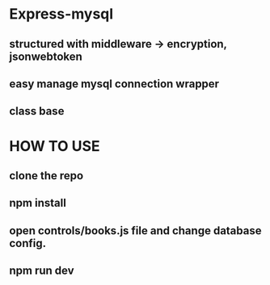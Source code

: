 # Express-mysql

## structured with middleware -> encryption, jsonwebtoken

## easy manage mysql connection wrapper

## class base

# HOW TO USE

## clone the repo

## npm install

## open controls/books.js file and change database config.

## npm run dev
